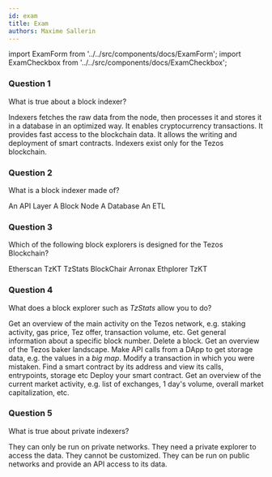 ```yaml
---
id: exam
title: Exam
authors: Maxime Sallerin
---
```


import ExamForm from '../../src/components/docs/ExamForm';
import ExamCheckbox from '../../src/components/docs/ExamCheckbox';

<ExamForm moduleName="Explorer">

### Question 1

What is true about a block indexer?

<ExamCheckbox name="01" isCorrect="true">Indexers fetches the raw data from the node, then processes it and stores it in a database in an optimized way.</ExamCheckbox>
<ExamCheckbox name="02" isCorrect="false">It enables cryptocurrency transactions.</ExamCheckbox>
<ExamCheckbox name="03" isCorrect="true">It provides fast access to the blockchain data.</ExamCheckbox>
<ExamCheckbox name="04" isCorrect="false">It allows the writing and deployment of smart contracts.</ExamCheckbox>
<ExamCheckbox name="05" isCorrect="false">Indexers exist only for the Tezos blockchain.</ExamCheckbox>

### Question 2

What is a block indexer made of?

<ExamCheckbox name="10" isCorrect="true">An API Layer</ExamCheckbox>
<ExamCheckbox name="11" isCorrect="false">A Block Node</ExamCheckbox>
<ExamCheckbox name="12" isCorrect="true">A Database</ExamCheckbox>
<ExamCheckbox name="13" isCorrect="true">An ETL</ExamCheckbox>

### Question 3

Which of the following block explorers is designed for the Tezos Blockchain?

<ExamCheckbox name="20" isCorrect="false">Etherscan</ExamCheckbox>
<ExamCheckbox name="21" isCorrect="true">TzKT</ExamCheckbox>
<ExamCheckbox name="22" isCorrect="true">TzStats</ExamCheckbox>
<ExamCheckbox name="23" isCorrect="false">BlockChair</ExamCheckbox>
<ExamCheckbox name="24" isCorrect="true">Arronax</ExamCheckbox>
<ExamCheckbox name="25" isCorrect="false">Ethplorer</ExamCheckbox>
<ExamCheckbox name="26" isCorrect="true">TzKT</ExamCheckbox>

### Question 4

What does a block explorer such as _TzStats_ allow you to do?

<ExamCheckbox name="30" isCorrect="true">Get an overview of the main activity on the Tezos network, e.g. staking activity, gas price, Tez offer, transaction volume, etc.</ExamCheckbox>
<ExamCheckbox name="31" isCorrect="true">Get general information about a specific block number.</ExamCheckbox>
<ExamCheckbox name="32" isCorrect="false">Delete a block.</ExamCheckbox>
<ExamCheckbox name="33" isCorrect="true">Get an overview of the Tezos baker landscape.</ExamCheckbox>
<ExamCheckbox name="34" isCorrect="true">Make API calls from a DApp to get storage data, e.g. the values in a _big map_.</ExamCheckbox>
<ExamCheckbox name="35" isCorrect="false">Modify a transaction in which you were mistaken.</ExamCheckbox>
<ExamCheckbox name="36" isCorrect="true">Find a smart contract by its address and view its calls, entrypoints, storage etc</ExamCheckbox>
<ExamCheckbox name="37" isCorrect="false">Deploy your smart contract.</ExamCheckbox>
<ExamCheckbox name="38" isCorrect="true">Get an overview of the current market activity, e.g. list of exchanges, 1 day's volume, overall market capitalization, etc.</ExamCheckbox>

### Question 5

What is true about private indexers?

<ExamCheckbox name="40" isCorrect="false">They can only be run on private networks.</ExamCheckbox>
<ExamCheckbox name="41" isCorrect="false">They need a private explorer to access the data.</ExamCheckbox>
<ExamCheckbox name="42" isCorrect="false">They cannot be customized.</ExamCheckbox>
<ExamCheckbox name="43" isCorrect="true">They can be run on public networks and provide an API access to its data.</ExamCheckbox>

</ExamForm>